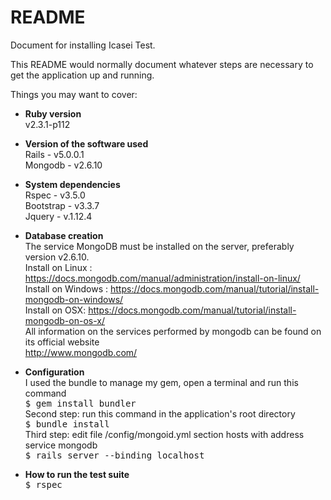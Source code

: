 # README

Document for installing Icasei Test.

This README would normally document whatever steps are necessary to get the
application up and running.

Things you may want to cover:

* <b>Ruby version</b>
<br>v2.3.1-p112

* <b>Version of the software used</b>
<br>Rails - v5.0.0.1
<br>Mongodb - v2.6.10
  
* <b>System dependencies</b>
<br>Rspec - v3.5.0
<br>Bootstrap - v3.3.7
<br>Jquery - v.1.12.4

* <b>Database creation</b>
<br>The service MongoDB must be installed on the server, preferably version v2.6.10.
<br>Install on Linux : https://docs.mongodb.com/manual/administration/install-on-linux/
<br>Install on Windows : https://docs.mongodb.com/manual/tutorial/install-mongodb-on-windows/
<br>Install on OSX: https://docs.mongodb.com/manual/tutorial/install-mongodb-on-os-x/
<br>All information on the services performed by mongodb can be found on its official website
<br>http://www.mongodb.com/

* <b>Configuration</b><br>
I used the bundle to manage my gem, open a terminal and run this command<br>
<tt>$ gem install bundler</tt><br>
Second step: run this command in the application's root directory<br>
<tt>$ bundle install</tt><br>
Third step: edit file /config/mongoid.yml section hosts with address service mongodb<br>
<tt>$ rails server --binding localhost</tt>

* <b>How to run the test suite</b><br>
<tt>$ rspec</tt>

